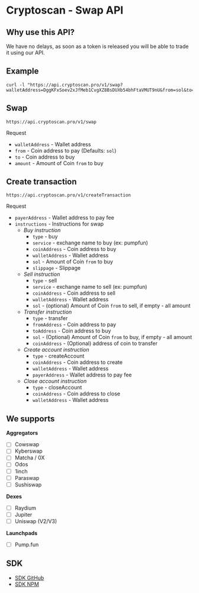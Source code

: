 # Cryptoscan - Swap API

## Why use this API?

We have no delays, as soon as a token is released you will be able to trade it using our API.

## Example

```
curl -l "https://api.cryptoscan.pro/v1/swap?walletAddress=DggKFxSoev2xJfMeb1CvgXZ8BsDUXb54bhFtaVMUT9nU&from=sol&to=HJAoYbnsf16Z8ftk3SsuShKLQQgzmxAPu41RTpjjpump&amount=0.05"
```

## Swap

```
https://api.cryptoscan.pro/v1/swap
```

Request

- `walletAddress` - Wallet address
- `from` - Coin address to pay (Defaults: `sol`)
- `to` - Coin address to buy
- `amount` - Amount of Coin `from` to buy

## Create transaction

```
https://api.cryptoscan.pro/v1/createTransaction
```

Request

- `payerAddress` - Wallet address to pay fee
- `instructions` - Instructions for swap
    - *Buy instruction*
      - `type` - buy
      - `service` - exchange name to buy (ex: pumpfun)
      - `coinAddress` - Coin address to buy
      - `walletAddress` - Wallet address
      - `sol` - Amount of Coin `from` to buy
      - `slippage` - Slippage
    - *Sell instruction*
      - `type` - sell
      - `service` - exchange name to sell (ex: pumpfun)
      - `coinAddress` - Coin address to sell
      - `walletAddress` - Wallet address
      - `sol` - (optional) Amount of Coin `from` to sell, if empty - all amount
    - *Transfer instruction*
      - `type` - transfer
      - `fromAddress` - Coin address to pay
      - `toAddress` - Coin address to buy
      - `sol` - (Optional) Amount of Coin `from` to buy, if empty - all amount
      - `coinAddress` - (Optional) address of coin to transfer
    - *Create account instruction*
      - `type` - createAccount
      - `coinAddress` - Coin address to create
      - `walletAddress` - Wallet address
      - `payerAddress` - Wallet address to pay fee
    - *Close account instruction*
      - `type` - closeAccount
      - `coinAddress` - Coin address to close
      - `walletAddress` - Wallet address

## We supports

**Aggregators**

- [ ] Cowswap
- [ ] Kyberswap
- [ ] Matcha / 0X
- [ ] Odos
- [ ] 1inch
- [ ] Paraswap
- [ ] Sushiswap

**Dexes**

- [ ] Raydium
- [ ] Jupiter
- [ ] Uniswap (V2/V3)

**Launchpads**

- [ ] Pump.fun

## SDK

- [SDK GitHub](https://github.com/cryptoscan-pro/scanner-sdk)
- [SDK NPM](https://npmjs.com/@cryptoscan/scanner-sdk)
